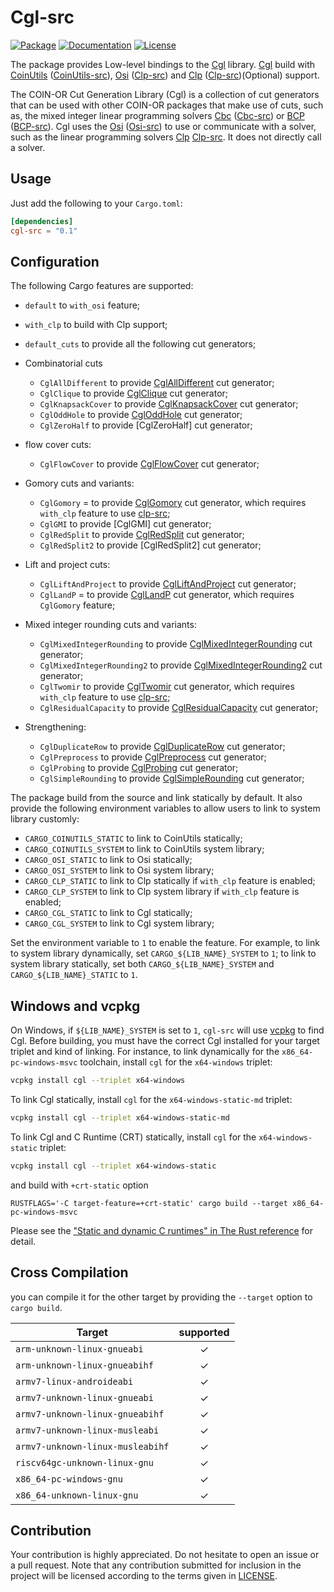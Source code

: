 # Cgl-src

[![Package][package-img]][package-url] [![Documentation][documentation-img]][documentation-url] [![License][license-img]][license-url]

The package provides Low-level bindings to the [Cgl] library. [Cgl] build with [CoinUtils] ([CoinUtils-src]), [Osi] ([Clp-src]) and [Clp] ([Clp-src])(Optional) support.
                                
The COIN-OR Cut Generation Library (Cgl) is a collection of cut generators that can be used with other COIN-OR packages that make use of cuts, such as, the mixed integer linear programming solvers [Cbc] ([Cbc-src]) or [BCP] ([BCP-src]). Cgl uses the [Osi] ([Osi-src]) to use or communicate with a solver, such as the linear programming solvers [Clp] [Clp-src]. It does not directly call a solver.

## Usage
Just add the following to your `Cargo.toml`:

```toml
[dependencies]
cgl-src = "0.1"
```

## Configuration

The following Cargo features are supported:

* `default` to `with_osi` feature;
* `with_clp` to build with Clp support;

* `default_cuts` to provide all the following cut generators;

* Combinatorial cuts

    * `CglAllDifferent` to provide [CglAllDifferent] cut generator;
    <!-- * `CglBKClique` to provide [CglBKClique] cut generator; -->
    * `CglClique` to provide [CglClique] cut generator;
    * `CglKnapsackCover` to provide [CglKnapsackCover] cut generator;
    * `CglOddHole` to provide [CglOddHole] cut generator;
    <!-- * `CglOddWheel` to provide [CglOddWheel] cut generator;  -->
    * `CglZeroHalf` to provide [CglZeroHalf] cut generator;

* flow cover cuts:
    * `CglFlowCover` to provide [CglFlowCover] cut generator;

* Gomory cuts and variants:
    * `CglGomory` = to provide [CglGomory] cut generator, which requires `with_clp` feature to use [clp-src];
    * `CglGMI` to provide [CglGMI] cut generator;
    * `CglRedSplit` to provide [CglRedSplit] cut generator;
    * `CglRedSplit2` to provide [CglRedSplit2] cut generator;

* Lift and project cuts:
    * `CglLiftAndProject` to provide [CglLiftAndProject] cut generator;
    * `CglLandP` = to provide [CglLandP] cut generator, which requires `CglGomory` feature;

* Mixed integer rounding cuts and variants:
    * `CglMixedIntegerRounding` to provide [CglMixedIntegerRounding] cut generator;
    * `CglMixedIntegerRounding2` to provide [CglMixedIntegerRounding2] cut generator;
    * `CglTwomir` to provide [CglTwomir] cut generator, which requires `with_clp` feature to use [clp-src];
    * `CglResidualCapacity` to provide [CglResidualCapacity] cut generator;

* Strengthening:
    <!-- * `CglCliqueStrengthening` to provide [CglCliqueStrengthening] cut generator; -->
    * `CglDuplicateRow` to provide [CglDuplicateRow] cut generator;
    * `CglPreprocess` to provide [CglPreprocess] cut generator;
    * `CglProbing` to provide [CglProbing] cut generator;
    * `CglSimpleRounding` to provide [CglSimpleRounding] cut generator;


The package build from the source and link statically by default. It also provide the following environment variables to allow users to link to system library customly:

* `CARGO_COINUTILS_STATIC` to link to CoinUtils statically;
* `CARGO_COINUTILS_SYSTEM` to link to CoinUtils system library;
* `CARGO_OSI_STATIC` to link to Osi statically;
* `CARGO_OSI_SYSTEM` to link to Osi system library;
* `CARGO_CLP_STATIC` to link to Clp statically if `with_clp` feature is enabled;
* `CARGO_CLP_SYSTEM` to link to Clp system library if `with_clp` feature is enabled;
* `CARGO_CGL_STATIC` to link to Cgl statically;
* `CARGO_CGL_SYSTEM` to link to Cgl system library;

Set the environment variable to `1` to enable the feature. For example, to link to system library dynamically, set `CARGO_${LIB_NAME}_SYSTEM` to `1`; to link to system library statically, set both `CARGO_${LIB_NAME}_SYSTEM` and `CARGO_${LIB_NAME}_STATIC` to `1`.

## Windows and vcpkg

On Windows, if `${LIB_NAME}_SYSTEM` is set to `1`, `cgl-src` will use 
[vcpkg] to find Cgl. Before building, you must have the correct Cgl 
installed for your target triplet and kind of linking. For instance,
to link dynamically for the `x86_64-pc-windows-msvc` toolchain, install
 `cgl` for the `x64-windows` triplet:

```sh
vcpkg install cgl --triplet x64-windows
```

To link Cgl statically, install `cgl` for the `x64-windows-static-md` triplet:

```sh
vcpkg install cgl --triplet x64-windows-static-md
```

To link Cgl and C Runtime (CRT) statically, install `cgl` for the `x64-windows-static` triplet:

```sh
vcpkg install cgl --triplet x64-windows-static
```

and build with `+crt-static` option

```
RUSTFLAGS='-C target-feature=+crt-static' cargo build --target x86_64-pc-windows-msvc
```

Please see the ["Static and dynamic C runtimes" in The Rust reference](https://doc.rust-lang.org/reference/linkage.html#static-and-dynamic-c-runtimes) for detail.

## Cross Compilation

you can compile it for the other target by providing the `--target` option to 
`cargo build`. 


| Target                               |  supported  |
|--------------------------------------|:-----------:|
| `arm-unknown-linux-gnueabi`          | ✓   |
| `arm-unknown-linux-gnueabihf`        | ✓   |
| `armv7-linux-androideabi`            | ✓   |
| `armv7-unknown-linux-gnueabi`        | ✓   |
| `armv7-unknown-linux-gnueabihf`      | ✓   |
| `armv7-unknown-linux-musleabi`       | ✓   |
| `armv7-unknown-linux-musleabihf`     | ✓   |
| `riscv64gc-unknown-linux-gnu`        | ✓   |
| `x86_64-pc-windows-gnu`              | ✓   |
| `x86_64-unknown-linux-gnu`           | ✓   |

## Contribution

Your contribution is highly appreciated. Do not hesitate to open an issue or a
pull request. Note that any contribution submitted for inclusion in the project
will be licensed according to the terms given in [LICENSE](license-url).

[CoinUtils]: https://github.com/coin-or/CoinUtils
[Osi]: https://github.com/coin-or/Osi
[Cgl]: https://github.com/coin-or/Cgl
[Clp]: https://github.com/coin-or/Clp
[Cbc]: https://github.com/coin-or/Cbc
[BCP]: https://github.com/coin-or/BCP

[CoinUtils-src]: https://github.com/Maroon502/coinutils-src
[Osi-src]: https://github.com/Maroon502/osi-src
[Cgl-src]: https://github.com/Maroon502/cgl-src
[Clp-src]: https://github.com/Maroon502/clp-src
[Cbc-src]: https://github.com/Maroon502/cbc-src
[BCP-src]: https://github.com/Maroon502/bcp-src

[vcpkg]: https://github.com/Microsoft/vcpkg

[documentation-img]: https://docs.rs/cgl-src/badge.svg
[documentation-url]: https://docs.rs/cgl-src
[package-img]: https://img.shields.io/crates/v/cgl-src.svg
[package-url]: https://crates.io/crates/cgl-src
[license-img]: https://img.shields.io/crates/l/cgl-src.svg
[license-url]: https://github.com/Maroon502/cgl-src/blob/master/LICENSE.md

[CglAllDifferent]: https://github.com/coin-or/Cgl/wiki/CglAllDifferent
<!-- [CglBKClique]: https://github.com/coin-or/Cgl/wiki/CglBKClique -->
[CglClique]: https://github.com/coin-or/Cgl/wiki/CglClique
[CglKnapSackCover]: https://github.com/coin-or/Cgl/wiki/CglKnapSackCover
[CglOddHole]: https://github.com/coin-or/Cgl/wiki/CglOddHole
<!-- [CglOddWheel]: https://github.com/coin-or/Cgl/wiki/CglOddWheel -->
<!-- [CglZeroHalf]: https://github.com/coin-or/Cgl/wiki/CglZeroHalf -->
[CglFlowCover]: https://github.com/coin-or/Cgl/wiki/CglFlowCover
[CglGomory]: https://github.com/coin-or/Cgl/wiki/CglGomory
<!-- [CglGMI]: https://github.com/coin-or/Cgl/wiki/CglGMI -->
[CglRedSplit]: https://github.com/coin-or/Cgl/wiki/CglRedSplit
<!-- [CglRedSplit2]: https://github.com/coin-or/Cgl/wiki/CglRedSplit2 -->
[CglLiftAndProject]: https://github.com/coin-or/Cgl/wiki/CglLiftAndProject
[CglLandP]: https://github.com/coin-or/Cgl/wiki/CglLandP
[CglMixedIntegerRounding]: https://github.com/coin-or/Cgl/wiki/CglMixedIntegerRounding
[CglMixedIntegerRounding2]: https://github.com/coin-or/Cgl/wiki/CglMixedIntegerRounding2
[CglTwomir]: https://github.com/coin-or/Cgl/wiki/CglTwomir
[CglResidualCapacity]: https://github.com/coin-or/Cgl/wiki/CglResidualCapacity
<!-- [CglCliqueStrengthening]: https://github.com/coin-or/Cgl/wiki/CglCliqueStrengthening -->
[CglDuplicateRow]: https://github.com/coin-or/Cgl/wiki/CglDuplicateRow
[CglPreprocess]: https://github.com/coin-or/Cgl/wiki/CglPreprocess
[CglProbing]: https://github.com/coin-or/Cgl/wiki/CglProbing
[CglSimpleRounding]: https://github.com/coin-or/Cgl/wiki/CglSimpleRounding